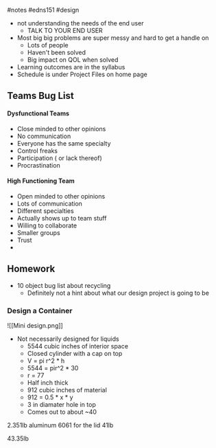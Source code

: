 #notes #edns151 #design 


- not understanding the needs of the end user
	- TALK TO YOUR END USER
- Most big big problems are super messy and hard to get a handle on
	- Lots of people
	- Haven't been solved
	- Big impact on QOL when solved
- Learning outcomes are in the syllabus
- Schedule is under Project Files on home page


## Teams Bug List
#### Dysfunctional Teams
- Close minded to other opinions
- No communication
- Everyone has the same specialty
- Control freaks
- Participation ( or lack thereof)
- Procrastination

#### High Functioning Team
- Open minded to other opinions
- Lots of communication
- Different specialties
- Actually shows up to team stuff
- Willing to collaborate
- Smaller groups
- Trust
-
## Homework
- 10 object bug list about recycling
	- Definitely not a hint about what our design project is going to be

### Design a Container
![[Mini design.png]]

- Not necessarily designed for liquids
	- 5544 cubic inches of interior space
	- Closed cylinder with a cap on top
	- V = pi r^2 * h
	- 5544 = pir^2 * 30
	- r = 77
	- Half inch thick
	- 912 cubic inches of material
	- 912 = 0.5 * x * y
	- 3 in diamater hole in top
	- Comes out to about ~40 

2.351lb aluminum 6061 for the lid
41lb

43.35lb